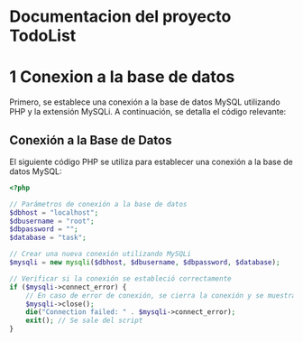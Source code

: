 # Documentacion del proyecto TodoList
# 1 Conexion a la base de datos 

Primero, se establece una conexión a la base de datos MySQL utilizando PHP y la extensión MySQLi. A continuación, se detalla el código relevante:
## Conexión a la Base de Datos

El siguiente código PHP se utiliza para establecer una conexión a la base de datos MySQL:

```php
<?php

// Parámetros de conexión a la base de datos
$dbhost = "localhost";
$dbusername = "root";
$dbpassword = "";
$database = "task";

// Crear una nueva conexión utilizando MySQLi
$mysqli = new mysqli($dbhost, $dbusername, $dbpassword, $database);

// Verificar si la conexión se estableció correctamente
if ($mysqli->connect_error) {
    // En caso de error de conexión, se cierra la conexión y se muestra un mensaje de error
    $mysqli->close();
    die("Connection failed: " . $mysqli->connect_error);
    exit(); // Se sale del script
}
